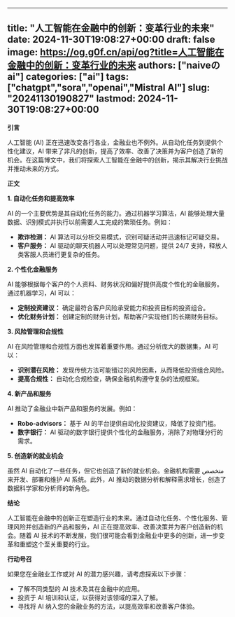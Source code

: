 
---
title: "人工智能在金融中的创新：变革行业的未来"
date: 2024-11-30T19:08:27+00:00
draft: false
image: https://og.g0f.cn/api/og?title=人工智能在金融中的创新：变革行业的未来
authors: ["naiveのai"]
categories: ["ai"]
tags: ["chatgpt","sora","openai","Mistral AI"]
slug: "20241130190827"
lastmod: 2024-11-30T19:08:27+00:00
---
**引言**

人工智能 (AI) 正在迅速改变各行各业，金融业也不例外。从自动化任务到提供个性化建议，AI 带来了非凡的创新，提高了效率、改善了决策并为客户创造了新的机会。在这篇博文中，我们将探索人工智能在金融中的创新，揭示其解决行业挑战并推动未来的方式。

**正文**

**1. 自动化任务和提高效率**

AI 的一个主要优势是其自动化任务的能力。通过机器学习算法，AI 能够处理大量数据、识别模式并执行以前需要人工完成的繁琐任务。例如：

- **欺诈检测：** AI 算法可以分析交易模式，识别可疑活动并迅速标记可疑交易。
- **客户服务：** AI 驱动的聊天机器人可以处理常见问题，提供 24/7 支持，释放人类客服人员进行更复杂的任务。

**2. 个性化金融服务**

AI 能够根据每个客户的个人资料、财务状况和偏好提供高度个性化的金融服务。通过机器学习，AI 可以：

- **定制投资建议：** 确定最符合客户风险承受能力和投资目标的投资组合。
- **优化财务计划：** 创建定制的财务计划，帮助客户实现他们的长期财务目标。

**3. 风险管理和合规性**

AI 在风险管理和合规性方面也发挥着重要作用。通过分析庞大的数据集，AI 可以：

- **识别潜在风险：** 发现传统方法可能错过的风险因素，从而降低投资组合风险。
- **提高合规性：** 自动化合规检查，确保金融机构遵守复杂的法规框架。

**4. 新产品和服务**

AI 推动了金融业中新产品和服务的发展。例如：

- **Robo-advisors：** 基于 AI 的平台提供自动化投资建议，降低了投资门槛。
- **数字银行：** AI 驱动的数字银行提供个性化的金融服务，消除了对物理分行的需求。

**5. 创造新的就业机会**

虽然 AI 自动化了一些任务，但它也创造了新的就业机会。金融机构需要 متخصص来开发、部署和维护 AI 系统。此外，AI 推动的数据分析和解释需求增长，创造了数据科学家和分析师的新角色。

**结论**

人工智能在金融中的创新正在塑造行业的未来。通过自动化任务、个性化服务、管理风险并创造新的产品和服务，AI 正在提高效率、改善决策并为客户创造新的机会。随着 AI 技术的不断发展，我们很可能会看到金融业中更多的创新，进一步变革和重塑这个至关重要的行业。

**行动号召**

如果您在金融业工作或对 AI 的潜力感兴趣，请考虑探索以下步骤：

- 了解不同类型的 AI 技术及其在金融中的应用。
- 投资于 AI 培训和认证，以获得对该领域的深入了解。
- 寻找将 AI 纳入您的金融业务的方法，以提高效率和改善客户体验。